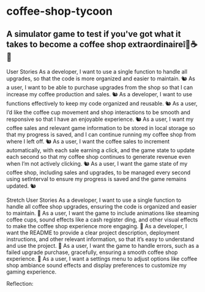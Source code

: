 # coffee-shop-tycoon

## A simulator game to test if you've got what it takes to become a coffee shop extraordinaire❕🦾☕🤑

User Stories
As a developer, I want to use a single function to handle all upgrades, so that the code is more organized and easier to maintain.
🐿️
As a user, I want to be able to purchase upgrades from the shop so that I can increase my coffee production and sales.
🐿️
As a developer, I want to use functions effectively to keep my code organized and reusable.
🐿️
As a user, I’d like the coffee cup movement and shop interactions to be smooth and responsive so that I have an enjoyable experience.
🐿️
As a user, I want my coffee sales and relevant game information to be stored in local storage so that my progress is saved, and I can continue running my coffee shop from where I left off.
🐿️
As a user, I want the coffee sales to increment automatically, with each sale earning a click, and the game state to update each second so that my coffee shop continues to generate revenue even when I’m not actively clicking.
🐿️
As a user, I want the game state of my coffee shop, including sales and upgrades, to be managed every second using setInterval to ensure my progress is saved and the game remains updated.
🐿️

Stretch User Stories
As a developer, I want to use a single function to handle all coffee shop upgrades, ensuring the code is organized and easier to maintain.
🏹
As a user, I want the game to include animations like steaming coffee cups, sound effects like a cash register ding, and other visual effects to make the coffee shop experience more engaging.
🏹
As a developer, I want the README to provide a clear project description, deployment instructions, and other relevant information, so that it’s easy to understand and use the project.
🏹
As a user, I want the game to handle errors, such as a failed upgrade purchase, gracefully, ensuring a smooth coffee shop experience.
🏹
As a user, I want a settings menu to adjust options like coffee shop ambiance sound effects and display preferences to customize my gaming experience.

Reflection:
